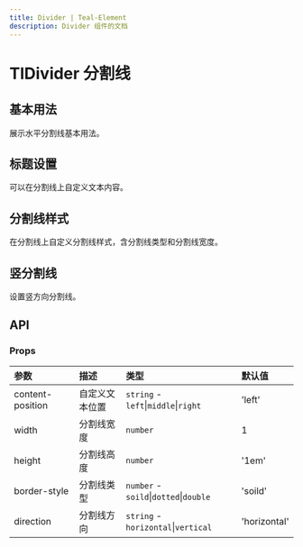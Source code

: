 ```yaml
---
title: Divider | Teal-Element
description: Divider 组件的文档
---
```


# TlDivider 分割线

## 基本用法

展示水平分割线基本用法。

<preview path="../demo/divider/basic.vue" placeholder="place input" title="基础用法" description="Divider 组件的基础用法"></preview>

## 标题设置

可以在分割线上自定义文本内容。

<preview path="../demo/divider/position.vue" placeholder="place input" title="基础用法" description="Divider 组件的基础用法"></preview>

## 分割线样式

在分割线上自定义分割线样式，含分割线类型和分割线宽度。

<preview path="../demo/divider/style.vue" placeholder="place input" title="基础用法" description="Divider 组件的基础用法"></preview>

## 竖分割线

设置竖方向分割线。

<preview path="../demo/divider/vertical.vue" placeholder="place input" title="基础用法" description="Divider 组件的基础用法"></preview>

## API

### Props

| 参数             | 描述           | 类型                                   | 默认值       |
| :--------------- | :------------- | :------------------------------------- | :----------- |
| content-position | 自定义文本位置 | `string` - `left`\|`middle`\|`right`   | 'left'       |
| width            | 分割线宽度     | `number`                               | 1            |
| height           | 分割线高度     | `number`                               | '1em'        |
| border-style     | 分割线类型     | `number` - `soild`\|`dotted`\|`double` | 'soild'      |
| direction        | 分割线方向     | `string` - `horizontal`\|`vertical`    | 'horizontal' |
